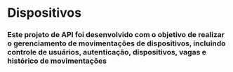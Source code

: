 # Dispositivos

### Este projeto de API foi desenvolvido com o objetivo de realizar o gerenciamento de movimentações de dispositivos, incluindo controle de usuários, autenticação, dispositivos, vagas e histórico de movimentações